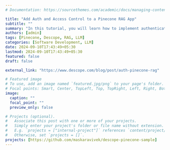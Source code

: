 ```yaml
---
# Documentation: https://sourcethemes.com/academic/docs/managing-content/

title: "Add Auth and Access Control to a Pinecone RAG App"
subtitle: ""
summary: "In this tutorial, you will learn how to implement authentication and authorization (relationship-based access control or ReBAC) using Descope in a RAG application."
authors: [admin]
tags: [Pinecone, Descope, RAG, LLM]
categories: [Software Development, LLM]
date: 2024-09-10T17:43:49+05:30
lastmod: 2024-09-10T17:43:49+05:30
featured: false
draft: false

external_link: "https://www.descope.com/blog/post/auth-pinecone-rag"

# Featured image
# To use, add an image named `featured.jpg/png` to your page's folder.
# Focal points: Smart, Center, TopLeft, Top, TopRight, Left, Right, BottomLeft, Bottom, BottomRight.
image:
  caption: ""
  focal_point: ""
  preview_only: false

# Projects (optional).
#   Associate this post with one or more of your projects.
#   Simply enter your project's folder or file name without extension.
#   E.g. `projects = ["internal-project"]` references `content/project/deep-learning/index.md`.
#   Otherwise, set `projects = []`.
projects: [https://github.com/maskaravivek/descope-pinecone-sample]
---
```

